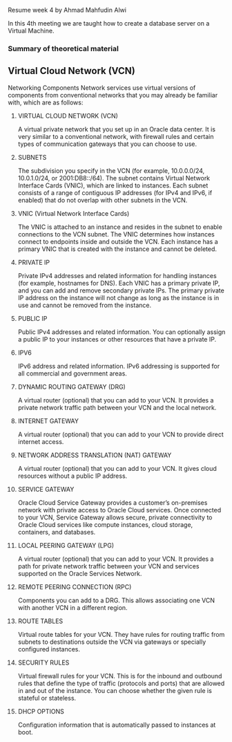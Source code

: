 Resume week 4 by Ahmad Mahfudin Alwi

In this 4th meeting we are taught how to create a database server on a Virtual Machine.

### Summary of theoretical material

## Virtual Cloud Network (VCN)

Networking Components
Network services use virtual versions of components from conventional networks
that you may already be familiar with, which are as follows:

<ol>

<li> VIRTUAL CLOUD NETWORK (VCN)</li>

A virtual private network that you set up in an Oracle data center. It is very similar to a conventional network, with firewall rules and certain types of communication gateways that you can choose to use.

<li> SUBNETS </li>

The subdivision you specify in the VCN (for example, 10.0.0.0/24, 10.0.1.0/24, or 2001:DB8::/64). The subnet contains Virtual Network Interface Cards (VNIC), which are linked to instances. Each subnet consists of a range of contiguous IP addresses (for IPv4 and IPv6, if enabled) that do not overlap with other subnets in the VCN.

<li> VNIC (Virtual Network Interface Cards) </li>

The VNIC is attached to an instance and resides in the subnet to enable connections to the VCN subnet. The VNIC determines how instances connect to endpoints inside and outside the VCN. Each instance has a primary VNIC that is created with the instance and cannot be deleted.

<li> PRIVATE IP </li>

Private IPv4 addresses and related information for handling instances (for example, hostnames for DNS). Each VNIC has a primary private IP, and you can add and remove secondary private IPs. The primary private IP address on the instance will not change as long as the instance is in use and cannot be removed from the instance.

<li> PUBLIC IP </li>

Public IPv4 addresses and related information. You can optionally assign a public IP to your instances or other resources that have a private IP.

<li> IPV6 </li>

IPv6 address and related information. IPv6 addressing is supported for all commercial and government areas.

<li> DYNAMIC ROUTING GATEWAY (DRG) </li>

A virtual router (optional) that you can add to your VCN. It provides a private network traffic path between your VCN and the local network. 

<li> INTERNET GATEWAY </li>

A virtual router (optional) that you can add to your VCN to provide direct internet access.

<li> NETWORK ADDRESS TRANSLATION (NAT) GATEWAY </li>

A virtual router (optional) that you can add to your VCN. It gives cloud resources without a public IP address.

<li> SERVICE GATEWAY </li>

Oracle Cloud Service Gateway provides a customer’s on-premises network with private access to Oracle Cloud services. Once connected to your VCN, Service Gateway allows secure, private connectivity to Oracle Cloud services like compute instances, cloud storage, containers, and databases.

<li> LOCAL PEERING GATEWAY (LPG) </li>

A virtual router (optional) that you can add to your VCN. It provides a path for private network traffic between your VCN and services supported on the Oracle Services Network. 

<li> REMOTE PEERING CONNECTION (RPC) </li>

Components you can add to a DRG. This allows associating one VCN with another VCN in a different region.

<li> ROUTE TABLES </li>

Virtual route tables for your VCN. They have rules for routing traffic from subnets to destinations outside the VCN via gateways or specially configured instances.

<li> SECURITY RULES </li>

Virtual firewall rules for your VCN. This is for the inbound and outbound rules that define the type of traffic (protocols and ports) that are allowed in and out of the instance. You can choose whether the given rule is stateful or stateless.

<li> DHCP OPTIONS </li>

Configuration information that is automatically passed to instances at boot.

</ol>
